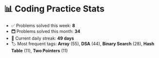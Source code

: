 # 📊 Coding Practice Stats

- ✅ Problems solved this week: **8**
- 🗖️ Problems solved this month: **34**
- 📌 Current daily streak: **49 days**
- 🏷️ Most frequent tags: **Array** (55), **DSA** (44), **Binary Search** (28), **Hash Table** (11), **Two Pointers** (11)
